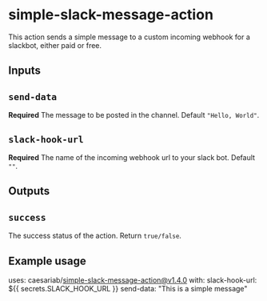 # simple-slack-message-action

This action sends a simple message to a custom incoming webhook for a slackbot, either paid or free.

## Inputs

## `send-data`

**Required** The message to be posted in the channel. Default `"Hello, World"`.

## `slack-hook-url`

**Required** The name of the incoming webhook url to your slack bot. Default `""`.


## Outputs

## `success`

The success status of the action. Return `true/false`.

## Example usage

uses: caesariab/simple-slack-message-action@v1.4.0
with:
  slack-hook-url: ${{ secrets.SLACK_HOOK_URL }}
  send-data: "This is a simple message"